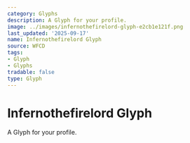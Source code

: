 ```yaml
---
category: Glyphs
description: A Glyph for your profile.
image: ../images/infernothefirelord-glyph-e2cb1e121f.png
last_updated: '2025-09-17'
name: Infernothefirelord Glyph
source: WFCD
tags:
- Glyph
- Glyphs
tradable: false
type: Glyph
---
```


# Infernothefirelord Glyph

A Glyph for your profile.

